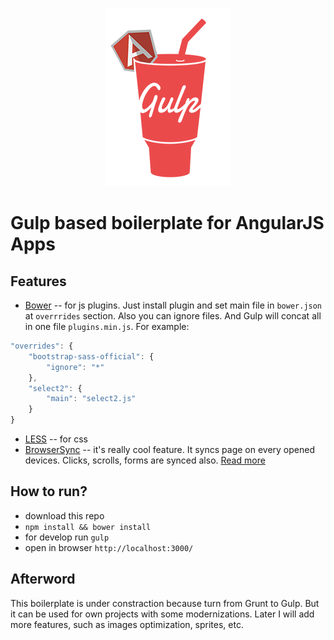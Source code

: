 <p align="center"><img src="gab-logo.png" alt="GAB logo"></p>

# Gulp based boilerplate for AngularJS Apps

## Features

* [Bower](http://bower.io/) -- for js plugins. Just install plugin and set main file in `bower.json` at `overrrides` section. Also you can ignore files. And Gulp will concat all in one file `plugins.min.js`. For example:

```js
"overrides": {
	"bootstrap-sass-official": {
		"ignore": "*"
	},
	"select2": {
		"main": "select2.js"
	}
}
```
* [LESS](http://lesscss.org/) -- for css
* [BrowserSync](http://www.browsersync.io/docs/gulp/) -- it's really cool feature. It syncs page on every opened devices. Clicks, scrolls, forms are synced also. [Read more](http://www.smashingmagazine.com/2014/06/11/building-with-gulp/)

## How to run?

* download this repo
* `npm install && bower install`
* for develop run `gulp`
* open in browser `http://localhost:3000/`

## Afterword

This boilerplate is under constraction because turn from Grunt to Gulp. But it can be used for own projects with some modernizations. Later I will add more features, such as images optimization, sprites, etc.
